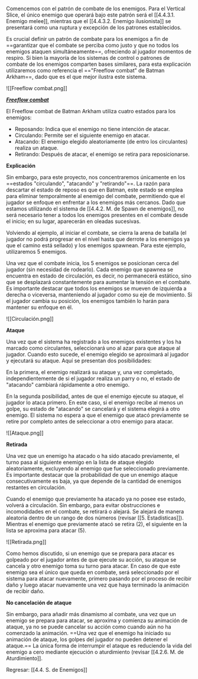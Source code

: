
Comencemos con el patrón de combate de los enemigos. Para el Vertical Slice, el único enemigo que operará bajo este patrón será el [[4.4.3.1. Enemigo melee]], mientras que el [[4.4.3.2. Enemigo ilusionista]] se presentará como una ruptura y excepción de los patrones establecidos.

Es crucial definir un patrón de combate para los enemigos a fin de ==garantizar que el combate se perciba como justo y que no todos los enemigos ataquen simultáneamente==, ofreciendo al jugador momentos de respiro. Si bien la mayoría de los sistemas de control o patrones de combate de los enemigos comparten bases similares, para esta explicación utilizaremos como referencia el =="Freeflow combat" de Batman Arkham==, dado que es el que mejor ilustra este sistema.

![[Freeflow combat.png]]

**[*Freeflow combat*](https://youtu.be/GFOpKcpKGKQ?si=GKo5gpAIOb1A8QB5)**

El Freeflow combat de Batman Arkham utiliza cuatro estados para los enemigos:

- Reposando: Indica que el enemigo no tiene intención de atacar.
- Circulando: Permite ser el siguiente enemigo en atacar.
- Atacando: El enemigo elegido aleatoriamente (de entro los circulantes) realiza un ataque.
- Retirando: Después de atacar, el enemigo se retira para reposicionarse.

**Explicación**

Sin embargo, para este proyecto, nos concentraremos únicamente en los ==estados "circulando", "atacando" y "retirando"==. La razón para descartar el estado de reposo es que en Batman, este estado se emplea para eliminar temporalmente al enemigo del combate, permitiendo que el jugador se enfoque en enfrentar a los enemigos más cercanos. Dado que estamos utilizando el sistema de [[4.4.2. M. de Spawn de enemigos]], no será necesario tener a todos los enemigos presentes en el combate desde el inicio; en su lugar, aparecerán en oleadas sucesivas.
  
Volviendo al ejemplo, al iniciar el combate, se cierra la arena de batalla (el jugador no podrá progresar en el nivel hasta que derrote a los enemigos ya que el camino está sellado) y los enemigos spawnean. Para este ejemplo, utilizaremos 5 enemigos.

Una vez que el combate inicia, los 5 enemigos se posicionan cerca del jugador (sin necesidad de rodearlo). Cada enemigo que spawnea se encuentra en estado de circulación, es decir, no permanecerá estático, sino que se desplazará constantemente para aumentar la tensión en el combate. Es importante destacar que todos los enemigos se mueven de izquierda a derecha o viceversa, manteniendo al jugador como su eje de movimiento. Si el jugador cambia su posición, los enemigos también lo harán para mantener su enfoque en él.

![[Circulación.png]]

**Ataque**

Una vez que el sistema ha registrado a los enemigos existentes y los ha marcado como circulantes, seleccionará uno al azar para que ataque al jugador. Cuando esto sucede, el enemigo elegido se aproximará al jugador y ejecutará su ataque. Aquí se presentan dos posibilidades:

En la primera, el enemigo realizará su ataque y, una vez completado, independientemente de si el jugador realiza un parry o no, el estado de "atacando" cambiará rápidamente a otro enemigo.

En la segunda posibilidad, antes de que el enemigo ejecute su ataque, el jugador lo ataca primero. En este caso, si el enemigo recibe al menos un golpe, su estado de "atacando" se cancelará y el sistema elegirá a otro enemigo. El sistema no espera a que el enemigo que atacó previamente se retire por completo antes de seleccionar a otro enemigo para atacar. 

![[Ataque.png]]

**Retirada**

Una vez que un enemigo ha atacado o ha sido atacado previamente, el turno pasa al siguiente enemigo en la lista de ataque elegido aleatoriamente, excluyendo al enemigo que fue seleccionado previamente. Es importante destacar que la probabilidad de que un enemigo ataque consecutivamente es baja, ya que depende de la cantidad de enemigos restantes en circulación.

Cuando el enemigo que previamente ha atacado ya no posee ese estado, volverá a circulación. Sin embargo, para evitar obstrucciones e incomodidades en el combate, se retirará o alejará. Se alejará de manera aleatoria dentro de un rango de dos números (revisar [[5. Estadísticas]]). Mientras el enemigo que previamente atacó se retira (2), el siguiente en la lista se aproxima para atacar (5).

![[Retirada.png]]

Como hemos discutido, si un enemigo que se prepara para atacar es golpeado por el jugador antes de que ejecute su acción, su ataque se cancela y otro enemigo toma su turno para atacar. En caso de que este enemigo sea el único que queda en combate, será seleccionado por el sistema para atacar nuevamente, primero pasando por el proceso de recibir daño y luego atacar nuevamente una vez que haya terminado la animación de recibir daño.

**No cancelación de ataque**

Sin embargo, para añadir más dinamismo al combate, una vez que un enemigo se prepara para atacar, se aproxima y comienza su animación de ataque, ya no se puede cancelar su acción como cuando aún no ha comenzado la animación. ==Una vez que el enemigo ha iniciado su animación de ataque, los golpes del jugador no pueden detener el ataque.== La única forma de interrumpir el ataque es reduciendo la vida del enemigo a cero mediante ejecución o aturdimiento (revisar [[4.2.6. M. de Aturdimiento]].


Regresar: [[4.4. S. de Enemigos]]